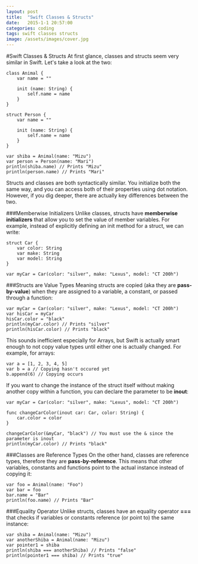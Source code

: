 ```yaml
---
layout: post
title:  "Swift Classes & Structs"
date:   2015-1-1 20:57:00
categories: coding
tags: swift classes structs
image: /assets/images/cover.jpg
---
```

#Swift Classes & Structs
At first glance, classes and structs seem very similar in Swift. Let's take a look at the two:

	class Animal {
		var name = ""

		init (name: String) {
			self.name = name
		}
	}

	struct Person {
		var name = ""

		init (name: String) {
			self.name = name
		}
	}

	var shiba = Animal(name: "Mizu")
	var person = Person(name: "Mari")
	println(shiba.name) // Prints "Mizu"
	println(person.name) // Prints "Mari"

Structs and classes are both syntactically similar. You initialize both the same way, and you can access both of their properties using dot notation. However, if you dig deeper, there are actually key differences between the two.

###Memberwise Initializers
Unlike classes, structs have **memberwise initializers** that allow you to set the value of member variables. For example, instead of explicitly defining an init method for a struct, we can write:

	struct Car {
		var color: String
		var make: String
		var model: String
	}

	var myCar = Car(color: "silver", make: "Lexus", model: "CT 200h")

###Structs are Value Types
Meaning structs are copied (aka they are **pass-by-value**) when they are assigned to a variable, a constant, or passed through a function:

	var myCar = Car(color: "silver", make: "Lexus", model: "CT 200h")
	var hisCar = myCar
	hisCar.color = "black"
	println(myCar.color) // Prints "silver"
	println(hisCar.color) // Prints "black"

This sounds inefficient especially for Arrays, but Swift is actually smart enough to not copy value types until either one is actually changed. For example, for arrays:

	var a = [1, 2, 3, 4, 5]
	var b = a // Copying hasn't occured yet
	b.append(6) // Copying occurs

If you want to change the instance of the struct itself without making another copy within a function, you can declare the parameter to be **inout**:

	var myCar = Car(color: "silver", make: "Lexus", model: "CT 200h")

	func changeCarColor(inout car: Car, color: String) {
		car.color = color
	}

	changeCarColor(&myCar, "black") // You must use the & since the parameter is inout
	println(myCar.color) // Prints "black"


###Classes are Reference Types
On the other hand, classes are reference types, therefore they are **pass-by-reference**. This means that other variables, constants and functions point to the actual instance instead of copying it:

	var foo = Animal(name: "Foo")
	var bar = foo
	bar.name = "Bar"
	println(foo.name) // Prints "Bar"

###Equality Operator
Unlike structs, classes have an equality operator **===** that checks if variables or constants reference (or point to) the same instance:

	var shiba = Animal(name: "Mizu")
	var anotherShiba = Animal(name: "Mizu")
	var pointer1 = shiba
	println(shiba === anotherShiba) // Prints "false"
	println(pointer1 === shiba) // Prints "true"
